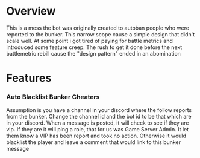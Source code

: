 # Overview
This is a mess the bot was originally created to autoban people who were reported to the bunker. This narrow scope cause a simple design that didn't scale well. At some point i got tired of paying for battle metrics and introduced some feature creep. The rush to get it done before the next battlemetric rebill cause the "design pattern" ended in an abomination 

# Features
### Auto Blacklist Bunker Cheaters
Assumption is you have a channel in your discord where the follow reports from the bunker. Change the channel id and the bot id to be that which are in your discord. When a message is posted, it will check to see if they are vip. If they are it will ping a role, that for us was Game Server Admin. It let them know a VIP has been report and took no action. Otherwise it would blacklist the player and leave a comment that would link to this bunker message
